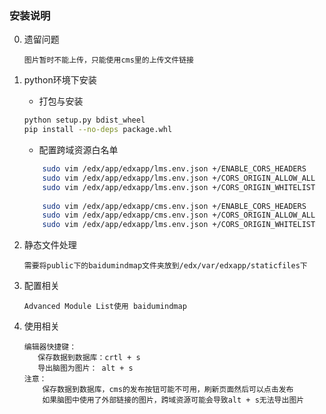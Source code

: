 ### 安装说明

0. 遗留问题
    ```
    图片暂时不能上传，只能使用cms里的上传文件链接
    ```

1. python环境下安装
    - 打包与安装
    ```sh
    python setup.py bdist_wheel
    pip install --no-deps package.whl
    ```
    - 配置跨域资源白名单
    ```sh
        sudo vim /edx/app/edxapp/lms.env.json +/ENABLE_CORS_HEADERS  
        sudo vim /edx/app/edxapp/lms.env.json +/CORS_ORIGIN_ALLOW_ALL
        sudo vim /edx/app/edxapp/lms.env.json +/CORS_ORIGIN_WHITELIST
        
        sudo vim /edx/app/edxapp/cms.env.json +/ENABLE_CORS_HEADERS
        sudo vim /edx/app/edxapp/cms.env.json +/CORS_ORIGIN_ALLOW_ALL
        sudo vim /edx/app/edxapp/lms.env.json +/CORS_ORIGIN_WHITELIST
    ```

2. 静态文件处理
    ```
    需要将public下的baidumindmap文件夹放到/edx/var/edxapp/staticfiles下
    ```

3. 配置相关
    ```
    Advanced Module List使用 baidumindmap
    ```
 
4. 使用相关
    ```
    编辑器快捷键：
       保存数据到数据库：crtl + s
       导出脑图为图片： alt + s
    注意：
        保存数据到数据库，cms的发布按钮可能不可用，刷新页面然后可以点击发布
        如果脑图中使用了外部链接的图片，跨域资源可能会导致alt + s无法导出图片
    ```
